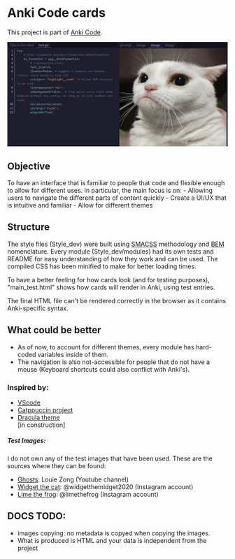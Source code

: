 # Anki Code cards
This project is part of [Anki Code](#).

![demo image](./Cards_type/docs/Demo.png) 

## Objective
To have an interface that is familiar to people that code and flexible enough to allow for different uses.
In particular, the main focus is on:
    - Allowing users to navigate the different parts of content quickly
    - Create a UI/UX that is intuitive and familiar
    - Allow for different themes

## Structure
The style files (Style_dev) were built using [SMACSS](http://smacss.com/) methodology and [BEM](https://getbem.com/) nomenclature.
Every module (Style_dev/modules) had its own tests and README for easy understanding of how they work and can be used.
The compiled CSS has been minified to make for better loading times.

To have a better feeling for how cards look (and for testing purposes), "main_test.html" shows how cards will render in Anki, using test entries.

The final HTML file can't be rendered correctly in the browser as it contains Anki-specific syntax. 

## What could be better
- As of now, to account for different themes, every module has hard-coded variables inside of them.
- The navigation is also not-accessible for people that do not have a mouse (Keyboard shortcuts could also conflict with Anki's).

### Inspired by:
- [VScode](https://code.visualstudio.com/)
- [Catppuccin project](https://github.com/catppuccin)
- [Dracula theme](https://draculatheme.com/highlightjs)  
[in construction]

##### Test Images:
I do not own any of the test images that have been used. 
These are the sources where they can be found:
- [Ghosts](https://www.youtube.com/watch?v=kXF3VYYa5TI): Louie Zong (Youtube channel)
- [Widget the cat](https://www.instagram.com/p/CkribpgLiHu/): @widgetthemidget2020 (Instagram account)
- [Lime the frog](https://www.instagram.com/p/Cktf5HFvufL/): @limethefrog (Instagram account)

## DOCS TODO:
- images copying: no metadata is copyed when copying the images.
- What is produced is HTML and your data is independent from the project
